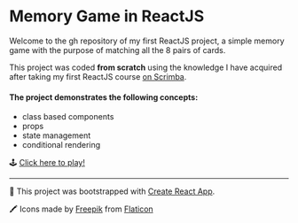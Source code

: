 # Memory Game in ReactJS
Welcome to the gh repository of my first ReactJS project, a simple memory game with the purpose of matching all the 8 pairs of cards.

This project was coded **from scratch** using the knowledge I have acquired after taking my first ReactJS course [on Scrimba](https://scrimba.com/learn/learnreact).

#### The project demonstrates the following concepts:
- class based components
- props
- state management
- conditional rendering


🕹 [Click here to play!](https://erikasinkovics.github.io/memory/)

-----
🔩 This project was bootstrapped with [Create React App](https://github.com/facebook/create-react-app).

🖍 Icons made by [Freepik](https://www.flaticon.com/authors/freepik) from [Flaticon](https://www.flaticon.com/)
